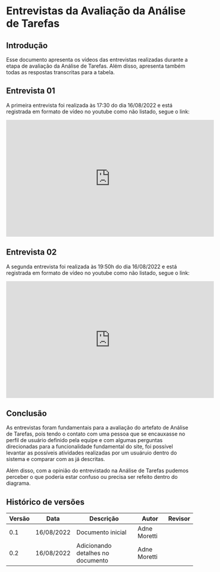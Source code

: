 # Entrevistas da Avaliação da Análise de Tarefas

## Introdução
Esse documento apresenta os vídeos das entrevistas realizadas durante a etapa de avaliação da Análise de Tarefas. Além disso, apresenta também todas as respostas transcritas para a tabela.

## Entrevista 01
A primeira entrevista foi realizada às 17:30 do dia 16/08/2022 e está registrada em formato de vídeo no youtube como não listado, segue o link: 


<iframe width="560" height="315" src="https://youtu.be/zcBSABOt0Lc" title="YouTube video player" frameborder="0" allow="accelerometer; autoplay; clipboard-write; encrypted-media; gyroscope; picture-in-picture" allowfullscreen></iframe>



## Entrevista 02
A segunda entrevista foi realizada às 19:50h do dia 16/08/2022 e está registrada em formato de vídeo no youtube como não listado, segue o link: 

<iframe width="560" height="315" src="https://youtu.be/NcldLPOocOs" title="YouTube video player" frameborder="0" allow="accelerometer; autoplay; clipboard-write; encrypted-media; gyroscope; picture-in-picture" allowfullscreen></iframe>


## Conclusão 
As entrevistas foram fundamentais para a avaliação do artefato de Análise de Tarefas, pois tendo o contato com uma pessoa que se encauxasse no perfil de usuário definido pela equipe e com algumas perguntas direcionadas para a funcionalidade fundamental do site, foi possível levantar as possíveis atividades realizadas por um usuáruio dentro do sistema e comparar com as já descritas. 

Além disso, com a opinião do entrevistado na Análise de Tarefas pudemos perceber o que poderia estar confuso ou precisa ser refeito dentro do diagrama.

## Histórico de versões

| Versão | Data       | Descrição                                 | Autor        | Revisor   |
| ------ | ---------- | ----------------------------------------- | ------------ | --------- |
| 0.1    | 16/08/2022 | Documento inicial                         | Adne Moretti  |  |
| 0.2    | 16/08/2022 | Adicionando detalhes no documento                | Adne Moretti  |  |
